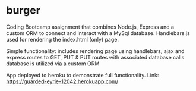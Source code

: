 # burger

Coding Bootcamp assignment that combines Node.js, Express and a custom ORM to connect and interact with a MySql database. Handlebars.js used for rendering the index.html (only) page. 

Simple functionality: 
  includes rendering page using handlebars,
   ajax and express routes to GET, PUT & PUT routes with associated database calls
   database is utilized via a custom ORM

App deployed to heroku to demonstrate full functionality. Link: https://guarded-eyrie-12042.herokuapp.com/
